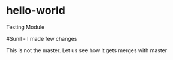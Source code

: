 # hello-world
Testing Module

#Sunil - I made few changes

This is not the master. Let us see how it gets merges with master
